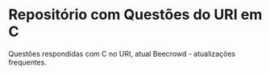 # Repositório com Questões do URI em C
Questões respondidas com C no URI, atual Beecrowd - atualizações frequentes.
